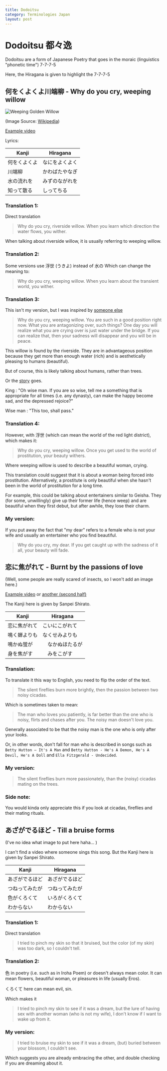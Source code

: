 ```yaml
---
title: Dodoitsu
category: Terminologies Japan
layout: post
---
```


# Dodoitsu 都々逸

Dodoitsu are a form of Japanese Poetry that goes in the moraic (linguistics "phonetic time") 7-7-7-5

Here, the Hiragana is given to highlight the 7-7-7-5

## 何をくよくよ川端柳 - Why do you cry, weeping willow

![Weeping Golden Willow](https://upload.wikimedia.org/wikipedia/commons/thumb/1/17/2009_Salix_Sepulcralis_Group_%27Chrysocoma%27.JPG/800px-2009_Salix_Sepulcralis_Group_%27Chrysocoma%27.JPG) 

(Image Source: [Wikipedia](https://en.wikipedia.org/wiki/Salix_'Chrysocoma'))


[Example video](https://www.youtube.com/watch?v=QXTjufhNGUM)

Lyrics:

|Kanji| Hiragana|
|-|-|
|何をくよくよ| なにをよくよく|
|川端柳 | かわばたやなぎ |
|水の流れを|みずのながれを|
|知って散る|しってちる|

### Translation 1:
Direct translation
> Why do you cry, riverside willow.
When you learn which direction the water flows, you wither.

When talking about riverside willow, it is usually referring to weeping willow.

### Translation 2:
Some versions use 浮世 (うきよ) instead of 水の
Which can change the meaning to:
> Why do you cry, weeping willow.
When you learn about the transient world, you wither.

### Translation 3:
This isn't my version, but I was inspired by [someone else](https://ameblo.jp/luckydoor0803/entry-12695759171.html)
> Why do you cry, weeping willow. You are such in a good position right now. What you are antagonizing over, such things? One day you will realize what you are crying over is just water under the bridge. If you can realize that, then your sadness will disappear and you will be in peace.

This willow is found by the riverside. They are in advantageous position because they get more than enough water (rich) and is aesthetically pleasing to humans (beautiful).

But of course, this is likely talking about humans, rather than trees.

Or the [story](https://en.wikipedia.org/wiki/This_too_shall_pass) goes.

King : "Oh wise man. If you are so wise, tell me a something that is appropriate for all times (i.e. any dynasty), can make the happy become sad, and the depressed rejoice?"

Wise man : "This too, shall pass."

### Translation 4:
However, with 浮世 (which can mean the world of the red light district), which makes it:
> Why do you cry, weeping willow.
Once you get used to the world of prostitution, your beauty withers.

Where weeping willow is used to describe a beautiful woman, crying.

This translation could suggest that it is about a woman being forced into prostitution.
Alternatively, a prostitute is only beautiful when she hasn't been in the world of prostitution for a long time.

For example, this could be talking about entertainers similar to Geisha. They (for some, unwillingly) give up their former life (hence weep) and are beautiful when they first debut, but after awhile, they lose their charm.

### My version:
If you put away the fact that "my dear" refers to a female who is not your wife and usually an entertainer who you find beautiful.
> Why do you cry, my dear. If you get caught up with the sadness of it all, your beauty will fade.


## 恋に焦がれて - Burnt by the passions of love

(Well, some people are really scared of insects, so I won't add an image here.)

[Example video](https://www.youtube.com/watch?v=BR129VOiqo0)
or [another (second half)](https://www.youtube.com/watch?v=ZMkeQlfNVE0)

The Kanji here is given by Sanpei Shirato.

|Kanji| Hiragana|
|-|-|
|恋に焦がれて| こいにこがれて|
|鳴く蝉よりも| なくせみよりも|
|鳴かぬ蛍が|　なかぬほたるが|
|身を焦がす|　みをこがす|

### Translation:
To translate it this way to English, you need to flip the order of the text.
> The silent fireflies burn more brightly, then the passion between two noisy cicadas.

Which is sometimes taken to mean:
> The man who loves you patiently, is far better than the one who is noisy, flirts and chases after you. The noisy man doesn't love you.

Generally associated to be that the noisy man is the one who is only after your looks.

Or, in other words, don't fall for man who is described in songs such as `Betty Hutton – It's A Man` and `Betty Hutton - He's A Demon, He's A Devil, He's A Doll` and `Ella Fitzgerald - Undecided`.

### My version:
> The silent fireflies burn more passionately, than the (noisy) cicadas mating on the trees.

### Side note:

You would kinda only appreciate this if you look at cicadas, fireflies and their mating rituals.

## あざがでるほど - Till a bruise forms

(I've no idea what image to put here haha... )

I can't find a video where someone sings this song.
But the Kanji here is given by Sanpei Shirato.

|Kanji| Hiragana|
|-|-|
|あざがでるほど|あざがでるほど|
|つねってみたが|つねってみたが|
|色がくろくて|いろがくろくて|
|わからない|わからない|

### Translation 1:
Direct translation
> I tried to pinch my skin so that it bruised, but the color (of my skin) was too dark, so I couldn't tell.

### Translation 2:
色 in poetry (i.e. such as in Iroha Poem) or doesn't always mean color.
It can mean flowers, beautiful woman, or pleasures in life (usually Eros).

くろくて here can mean evil, sin.

Which makes it
> I tried to pinch my skin to see if it was a dream, but the lure of having sex with another woman (who is not my wife), I don't know if I want to wake up from it.

### My version:
> I tried to bruise my skin to see if it was a dream, (but) buried between your blossom, I couldn't see.

Which suggests you are already embracing the other, and double checking if you are dreaming about it. 
